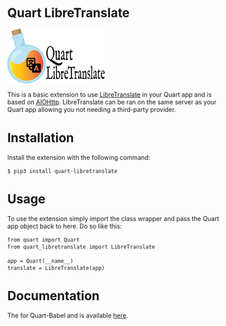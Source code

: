 # Quart LibreTranslate

![Quart Uploads Logo](logos/logo.png)

This is a basic extension to use [LibreTranslate][] in your Quart app
and is based on [AIOHttp][]. LibreTranslate can be ran on the same server
as your Quart app allowing you not needing a third-party provider. 

# Installation 

Install the extension with the following command:

    $ pip3 install quart-libretranslate

# Usage

To use the extension simply import the class wrapper and pass the Quart app 
object back to here. Do so like this:

    from quart import Quart
    from quart_libretranslate import LibreTranslate

    app = Quart(__name__)
    translate = LibreTranslate(app)


# Documentation

The for Quart-Babel and is available [here][docs].

[LibreTranslate]: https://github.com/LibreTranslate/LibreTranslate
[AIOHttp]: https://docs.aiohttp.org/en/stable/
[docs]: https://quart-babel.readthedocs.io

